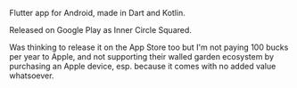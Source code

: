 Flutter app for Android, made in Dart and Kotlin.

Released on Google Play as Inner Circle Squared.

Was thinking to release it on the App Store too but I'm not paying 100 bucks per year to Apple, and not supporting their walled garden ecosystem by purchasing an Apple device, esp. because it comes with no added value whatsoever.
